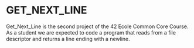# GET_NEXT_LINE
Get_Next_Line is the second project of the 42 Ecole Common Core Course. As a student we are expected to code a program that reads from a file descriptor and returns a line ending with a newline.
